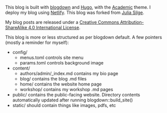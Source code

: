 This blog is built with [blogdown](https://github.com/rstudio/blogdown) and [Hugo](https://gohugo.io/), with the [Academic](https://sourcethemes.com/academic/) theme. I deploy my blog using [Netlify](https://www.netlify.com/). This blog was forked from [Julia Silge](https://juliasilge.com/).

My blog posts are released under a [Creative Commons Attribution-ShareAlike 4.0 International License](http://creativecommons.org/licenses/by-sa/4.0/).

This blog is more or less structured as per blogdown default. A few pointers (mostly a reminder for myself): 
- config/
  - menus.toml controls site menu
  - params.toml controls background image
- content/
  - authors/admin/_index.md contains my bio page
  - blog/ contains the blog .md files
  - home/ contains the website home page
  - workshop/ contains my workshop .md pages
- public/ contains the public-facing website. Directory contents automatically updated after running blogdown::build_site() 
- static/ should contain things like images, pdfs, etc
